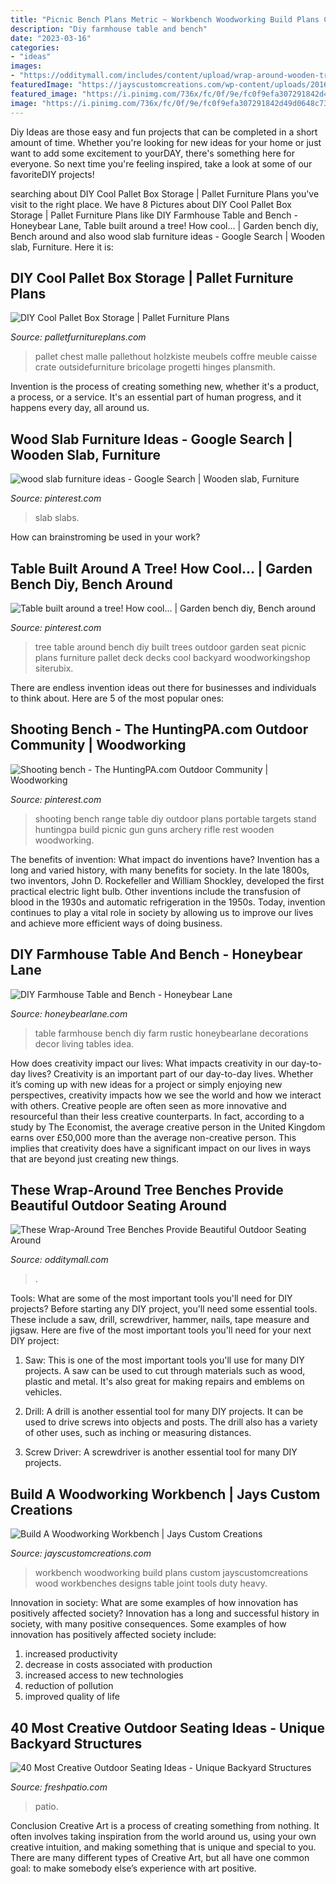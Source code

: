 ```yaml
---
title: "Picnic Bench Plans Metric ~ Workbench Woodworking Build Plans Custom Jayscustomcreations Wood Workbenches Designs Table Joint Tools Duty Heavy"
description: "Diy farmhouse table and bench"
date: "2023-03-16"
categories:
- "ideas"
images:
- "https://odditymall.com/includes/content/upload/wrap-around-wooden-tree-bench-8122.jpg"
featuredImage: "https://jayscustomcreations.com/wp-content/uploads/2016/01/woodworking-workbench-41-746x420.jpg"
featured_image: "https://i.pinimg.com/736x/fc/0f/9e/fc0f9efa307291842d49d0648c739718--barn-siding-wood-slab.jpg"
image: "https://i.pinimg.com/736x/fc/0f/9e/fc0f9efa307291842d49d0648c739718--barn-siding-wood-slab.jpg"
---
```



Diy Ideas are those easy and fun projects that can be completed in a short amount of time. Whether you're looking for new ideas for your home or just want to add some excitement to yourDAY, there's something here for everyone. So next time you're feeling inspired, take a look at some of our favoriteDIY projects!

	

		
searching about DIY Cool Pallet Box Storage | Pallet Furniture Plans you've visit to the right place. We have 8 Pictures about DIY Cool Pallet Box Storage | Pallet Furniture Plans like DIY Farmhouse Table and Bench - Honeybear Lane, Table built around a tree! How cool... | Garden bench diy, Bench around and also wood slab furniture ideas - Google Search | Wooden slab, Furniture. Here it is:
		
    
## DIY Cool Pallet Box Storage | Pallet Furniture Plans

<img loading=lazy src="https://palletfurnitureplans.com/wp-content/uploads/2014/02/pallet-box-2.jpg" onerror="this.onerror=null;this.src='https://tse2.mm.bing.net/th?id=OIP.OBHjiwXmj45VRqjlNmn2bwHaJ4&amp;pid=15.1';" alt="DIY Cool Pallet Box Storage | Pallet Furniture Plans">

_Source: palletfurnitureplans.com_

>pallet chest malle pallethout holzkiste meubels coffre meuble caisse crate outsidefurniture bricolage progetti hinges plansmith. 

	

Invention is the process of creating something new, whether it's a product, a process, or a service. It's an essential part of human progress, and it happens every day, all around us.

    
## Wood Slab Furniture Ideas - Google Search | Wooden Slab, Furniture

<img loading=lazy src="https://i.pinimg.com/736x/fc/0f/9e/fc0f9efa307291842d49d0648c739718--barn-siding-wood-slab.jpg" onerror="this.onerror=null;this.src='https://tse4.mm.bing.net/th?id=OIP.80XQ5jKSAGxiZRh_ZjLP2QHaFj&amp;pid=15.1';" alt="wood slab furniture ideas - Google Search | Wooden slab, Furniture">

_Source: pinterest.com_

>slab slabs. 

	

How can brainstroming be used in your work?
 

    
## Table Built Around A Tree! How Cool... | Garden Bench Diy, Bench Around

<img loading=lazy src="https://i.pinimg.com/736x/62/1b/ea/621beaa73c79c84674356c24926f8909--table-around-tree-picnic-table.jpg" onerror="this.onerror=null;this.src='https://tse1.mm.bing.net/th?id=OIP.X0S9jAzC0oylZjFwanB_lAHaNJ&amp;pid=15.1';" alt="Table built around a tree! How cool... | Garden bench diy, Bench around">

_Source: pinterest.com_

>tree table around bench diy built trees outdoor garden seat picnic plans furniture pallet deck decks cool backyard woodworkingshop siterubix. 

	

There are endless invention ideas out there for businesses and individuals to think about. Here are 5 of the most popular ones:

    
## Shooting Bench - The HuntingPA.com Outdoor Community | Woodworking

<img loading=lazy src="https://i.pinimg.com/736x/1a/d3/60/1ad360b3683fcf32258fbafd3829f4bc--shooting-bench-diy-shooting-range-ideas.jpg?b=t" onerror="this.onerror=null;this.src='https://tse1.mm.bing.net/th?id=OIP.Z1bAMYw2PyKbJrjQGuUyVQHaFi&amp;pid=15.1';" alt="Shooting bench - The HuntingPA.com Outdoor Community | Woodworking">

_Source: pinterest.com_

>shooting bench range table diy outdoor plans portable targets stand huntingpa build picnic gun guns archery rifle rest wooden woodworking. 

	

The benefits of invention: What impact do inventions have?
Invention has a long and varied history, with many benefits for society. In the late 1800s, two inventors, John D. Rockefeller and William Shockley, developed the first practical electric light bulb. Other inventions include the transfusion of blood in the 1930s and automatic refrigeration in the 1950s. Today, invention continues to play a vital role in society by allowing us to improve our lives and achieve more efficient ways of doing business.

    
## DIY Farmhouse Table And Bench - Honeybear Lane

<img loading=lazy src="http://www.honeybearlane.com/wp-content/uploads/2015/08/farmhouse-table-and-bench-683x1024.jpg" onerror="this.onerror=null;this.src='https://tse3.mm.bing.net/th?id=OIP.GIt4qOc5XEPFOLP9Fi2JAwHaLG&amp;pid=15.1';" alt="DIY Farmhouse Table and Bench - Honeybear Lane">

_Source: honeybearlane.com_

>table farmhouse bench diy farm rustic honeybearlane decorations decor living tables idea. 

	

How does creativity impact our lives: What impacts creativity in our day-to-day lives?
Creativity is an important part of our day-to-day lives. Whether it’s coming up with new ideas for a project or simply enjoying new perspectives, creativity impacts how we see the world and how we interact with others. Creative people are often seen as more innovative and resourceful than their less creative counterparts. In fact, according to a study by The Economist, the average creative person in the United Kingdom earns over £50,000 more than the average non-creative person. This implies that creativity does have a significant impact on our lives in ways that are beyond just creating new things.

    
## These Wrap-Around Tree Benches Provide Beautiful Outdoor Seating Around

<img loading=lazy src="https://odditymall.com/includes/content/upload/wrap-around-wooden-tree-bench-8122.jpg" onerror="this.onerror=null;this.src='https://tse4.mm.bing.net/th?id=OIP.CmWLBFHCu78kiwAEVIEggwHaHW&amp;pid=15.1';" alt="These Wrap-Around Tree Benches Provide Beautiful Outdoor Seating Around">

_Source: odditymall.com_

>. 

	

Tools: What are some of the most important tools you'll need for DIY projects?
Before starting any DIY project, you'll need some essential tools. These include a saw, drill, screwdriver, hammer, nails, tape measure and jigsaw. Here are five of the most important tools you'll need for your next DIY project: 
1) Saw: This is one of the most important tools you'll use for many DIY projects. A saw can be used to cut through materials such as wood, plastic and metal. It's also great for making repairs and emblems on vehicles. 

2) Drill: A drill is another essential tool for many DIY projects. It can be used to drive screws into objects and posts. The drill also has a variety of other uses, such as inching or measuring distances. 

3) Screw Driver: A screwdriver is another essential tool for many DIY projects.

    
## Build A Woodworking Workbench | Jays Custom Creations

<img loading=lazy src="https://jayscustomcreations.com/wp-content/uploads/2016/01/woodworking-workbench-41-746x420.jpg" onerror="this.onerror=null;this.src='https://tse2.mm.bing.net/th?id=OIP.mhEMAseonxhxpSDWy9-Q7QHaEK&amp;pid=15.1';" alt="Build A Woodworking Workbench | Jays Custom Creations">

_Source: jayscustomcreations.com_

>workbench woodworking build plans custom jayscustomcreations wood workbenches designs table joint tools duty heavy. 

	

Innovation in society: What are some examples of how innovation has positively affected society?
Innovation has a long and successful history in society, with many positive consequences. Some examples of how innovation has positively affected society include: 
1. increased productivity 
2. decrease in costs associated with production 
3. increased access to new technologies 
4. reduction of pollution 
5. improved quality of life 

    
## 40 Most Creative Outdoor Seating Ideas - Unique Backyard Structures

<img loading=lazy src="https://freshpatio.com/wp-content/uploads/2020/02/creative-outdoor-seating-ideas.jpg" onerror="this.onerror=null;this.src='https://tse4.mm.bing.net/th?id=OIP.cnhGSMycAx1TOpCzXNjLegHaEo&amp;pid=15.1';" alt="40 Most Creative Outdoor Seating Ideas - Unique Backyard Structures">

_Source: freshpatio.com_

>patio. 

	

Conclusion
Creative Art is a process of creating something from nothing. It often involves taking inspiration from the world around us, using your own creative intuition, and making something that is unique and special to you. There are many different types of Creative Art, but all have one common goal: to make somebody else’s experience with art positive.

